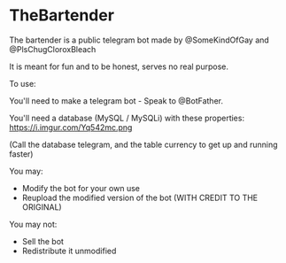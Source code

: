# TheBartender

The bartender is a public telegram bot made by @SomeKindOfGay and @PlsChugCloroxBleach

It is meant for fun and to be honest, serves no real purpose.


To use:

You'll need to make a telegram bot - Speak to @BotFather.

You'll need a database (MySQL / MySQLi) with these properties:
https://i.imgur.com/Yq542mc.png

(Call the database telegram, and the table currency to get up and running faster)

You may:
- Modify the bot for your own use
- Reupload the modified version of the bot (WITH CREDIT TO THE ORIGINAL)

You may not:
- Sell the bot
- Redistribute it unmodified
